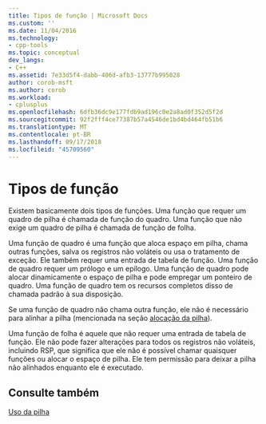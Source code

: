 ```yaml
---
title: Tipos de função | Microsoft Docs
ms.custom: ''
ms.date: 11/04/2016
ms.technology:
- cpp-tools
ms.topic: conceptual
dev_langs:
- C++
ms.assetid: 7e33d5f4-dabb-406d-afb3-13777b995028
author: corob-msft
ms.author: corob
ms.workload:
- cplusplus
ms.openlocfilehash: 6dfb36dc9e177fdb9ad196c0e2a8ad0f352d5f2d
ms.sourcegitcommit: 92f2fff4ce77387b57a4546de1bd4bd464fb51b6
ms.translationtype: MT
ms.contentlocale: pt-BR
ms.lasthandoff: 09/17/2018
ms.locfileid: "45709560"
---
```

# <a name="function-types"></a>Tipos de função

Existem basicamente dois tipos de funções. Uma função que requer um quadro de pilha é chamada de função do quadro. Uma função que não exige um quadro de pilha é chamada de função de folha.

Uma função de quadro é uma função que aloca espaço em pilha, chama outras funções, salva os registros não voláteis ou usa o tratamento de exceção. Ele também requer uma entrada de tabela de função. Uma função de quadro requer um prólogo e um epílogo. Uma função de quadro pode alocar dinamicamente o espaço de pilha e pode empregar um ponteiro de quadro. Uma função de quadro tem os recursos completos disso de chamada padrão à sua disposição.

Se uma função de quadro não chama outra função, ele não é necessário para alinhar a pilha (mencionada na seção [alocação da pilha](../build/stack-allocation.md)).

Uma função de folha é aquele que não requer uma entrada de tabela de função. Ele não pode fazer alterações para todos os registros não voláteis, incluindo RSP, que significa que ele não é possível chamar quaisquer funções ou alocar o espaço de pilha. Ele tem permissão para deixar a pilha não alinhados enquanto ele é executado.

## <a name="see-also"></a>Consulte também

[Uso da pilha](../build/stack-usage.md)
